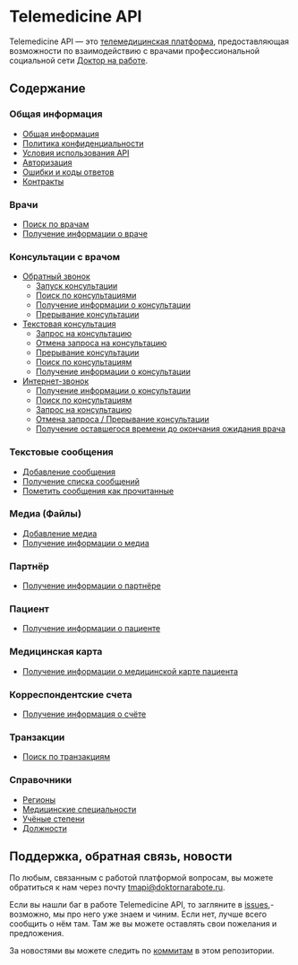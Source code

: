 # Telemedicine API

Telemedicine API — это [телемедицинская платформа](https://www.doktornarabote.ru/telemedicine/), предоставляющая возможности по взаимодействию с врачами профессиональной социальной сети [Доктор на работе](https://www.doktornarabote.ru/AboutUs).

## Содержание

### Общая информация

* [Общая информация](https://github.com/doktornarabote/telemedicine-api/blob/master/docs/general.md)
* [Политика конфиденциальности](https://github.com/doktornarabote/telemedicine-api/blob/master/docs/policy.md)
* [Условия использования API](https://github.com/doktornarabote/telemedicine-api/blob/master/docs/terms.md)
* [Авторизация](https://github.com/doktornarabote/telemedicine-api/blob/master/docs/authorization.md)
* [Ошибки и коды ответов](https://github.com/doktornarabote/telemedicine-api/blob/master/docs/errors.md)
* [Контракты](https://github.com/doktornarabote/telemedicine-api/blob/master/docs/contracts.md)

### Врачи

* [Поиск по врачам](https://github.com/doktornarabote/telemedicine-api/blob/master/docs/doctors.md)
* [Получение информации о враче](https://github.com/doktornarabote/telemedicine-api/blob/master/docs/doctors.md)

### Консультации с врачом

* [Обратный звонок](https://github.com/doktornarabote/telemedicine-api/blob/master/docs/callbacks.md)
  * [Запуск консультации](https://github.com/doktornarabote/telemedicine-api/blob/master/docs/callbacks.md)
  * [Поиск по консультациями](https://github.com/doktornarabote/telemedicine-api/blob/master/docs/callbacks.md)
  * [Получение информации о консультации](https://github.com/doktornarabote/telemedicine-api/blob/master/docs/callbacks.md)
  * [Прерывание консультации](https://github.com/doktornarabote/telemedicine-api/blob/master/docs/callbacks.md)
* [Текстовая консультация](https://github.com/doktornarabote/telemedicine-api/blob/master/docs/writings.md)
  * [Запрос на консультацию](https://github.com/doktornarabote/telemedicine-api/blob/master/docs/writings.md)
  * [Отмена запроса на консультацию](https://github.com/doktornarabote/telemedicine-api/blob/master/docs/writings.md)
  * [Прерывание консультации](https://github.com/doktornarabote/telemedicine-api/blob/master/docs/writings.md)
  * [Поиск по консультациям](https://github.com/doktornarabote/telemedicine-api/blob/master/docs/writings.md)
  * [Получение информации о консультации](https://github.com/doktornarabote/telemedicine-api/blob/master/docs/writings.md)
* [Интернет-звонок](https://github.com/doktornarabote/telemedicine-api/blob/master/docs/voip.md)
  * [Получение информации о консультации](https://github.com/doktornarabote/telemedicine-api/blob/master/docs/voip.md)
  * [Поиск по консультациям](https://github.com/doktornarabote/telemedicine-api/blob/master/docs/voip.md)
  * [Запрос на консультацию](https://github.com/doktornarabote/telemedicine-api/blob/master/docs/voip.md)
  * [Отмена запроса / Прерывание консультации](https://github.com/doktornarabote/telemedicine-api/blob/master/docs/voip.md)
  * [Получение оставшегося времени до окончания ожидания врача](https://github.com/doktornarabote/telemedicine-api/blob/master/docs/voip.md)

### Текстовые сообщения

* [Добавление сообщения](https://github.com/doktornarabote/telemedicine-api/blob/master/docs/messages.md)
* [Получение списка сообщений](https://github.com/doktornarabote/telemedicine-api/blob/master/docs/messages.md)
* [Пометить сообщения как прочитанные](https://github.com/doktornarabote/telemedicine-api/blob/master/docs/messages.md)

### Медиа (Файлы)

* [Добавление медиа](https://github.com/doktornarabote/telemedicine-api/blob/master/docs/medias.md)
* [Получение информации о медиа](https://github.com/doktornarabote/telemedicine-api/blob/master/docs/medias.md)

### Партнёр

* [Получение информации о партнёре](https://github.com/doktornarabote/telemedicine-api/blob/master/docs/partner.md)

### Пациент

* [Получение информации о пациенте](https://github.com/doktornarabote/telemedicine-api/blob/master/docs/patient.md)

### Медицинская карта

* [Получение информации о медицинской карте пациента](https://github.com/doktornarabote/telemedicine-api/blob/master/docs/medicalcard.md)

### Корреспондентские счета

* [Получение информация о счёте](https://github.com/doktornarabote/telemedicine-api/blob/master/docs/correspondentaccounts.md)

### Транзакции

* [Поиск по транзакциям](https://github.com/doktornarabote/telemedicine-api/blob/master/docs/transactions.md)

### Справочники

* [Регионы](https://github.com/doktornarabote/telemedicine-api/blob/master/docs/regions.md)
* [Медицинские специальности](https://github.com/doktornarabote/telemedicine-api/blob/master/docs/medicalspecialties.md)
* [Учёные степени](https://github.com/doktornarabote/telemedicine-api/blob/master/docs/degrees.md)
* [Должности](https://github.com/doktornarabote/telemedicine-api/blob/master/docs/medicalpositions.md)

## Поддержка, обратная связь, новости

По любым, связанным с работой платформой вопросам, вы можете обратиться к нам через почту tmapi@doktornarabote.ru.

Если вы нашли баг в работе Telemedicine API, то загляните в
[issues](https://github.com/doktornarabote/telemedicine-api/issues),- возможно, мы про него уже знаем и чиним. Если нет, лучше всего сообщить о нём там. Там же вы можете оставлять свои
пожелания и предложения.

За новостями вы можете следить по
[коммитам](https://github.com/doktornarabote/telemedicine-api/commits/master) в этом репозитории.



